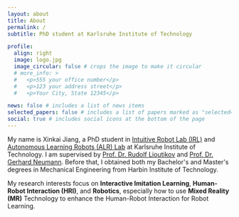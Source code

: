 ```yaml
---
layout: about
title: About
permalink: /
subtitle: PhD student at Karlsruhe Institute of Technology

profile:
  align: right
  image: logo.jpg
  image_circular: false # crops the image to make it circular
  # more_info: >
  #   <p>555 your office number</p>
  #   <p>123 your address street</p>
  #   <p>Your City, State 12345</p>

news: false # includes a list of news items
selected_papers: false # includes a list of papers marked as "selected={true}"
social: true # includes social icons at the bottom of the page
---
```


My name is Xinkai Jiang, 
a PhD student in [Intuitive Robot Lab (IRL)](https://www.irl.iar.kit.edu/) and [Autonomous Learning Robots (ALR) Lab](https://alr.iar.kit.edu/index.php) at Karlsruhe Institute of Technology.
I am supervised by [Prof. Dr. Rudolf Lioutikov](https://rudolf.intuitive-robots.net/) and [Prof. Dr. Gerhard Neumann](https://alr.iar.kit.edu/21_65.php).
Before that, I obtained both my Bachelor's and Master's degrees in Mechanical Engineering from Harbin Institute of Technology.

My research interests focus on **Interactive Imitation Learning**, **Human-Robot Interaction (HRI)**, and **Robotics**,
especially how to use **Mixed Reality (MR)** Technology to enhance the Human-Robot Interaction for Robot Learning.

<!-- Write your biography here. Tell the world about yourself. Link to your favorite [subreddit](http://reddit.com). You can put a picture in, too. The code is already in, just name your picture `prof_pic.jpg` and put it in the `img/` folder.

Put your address / P.O. box / other info right below your picture. You can also disable any of these elements by editing `profile` property of the YAML header of your `_pages/about.md`. Edit `_bibliography/papers.bib` and Jekyll will render your [publications page](/al-folio/publications/) automatically.

Link to your social media connections, too. This theme is set up to use [Font Awesome icons](https://fontawesome.com/) and [Academicons](https://jpswalsh.github.io/academicons/), like the ones below. Add your Facebook, Twitter, LinkedIn, Google Scholar, or just disable all of them. -->
